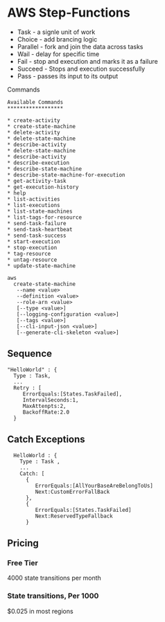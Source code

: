 # AWS Step-Functions

* Task - a signle unit of work
* Choice - add brancing logic
* Parallel - fork and join the data across tasks
* Wail - delay for specific time
* Fail - stop and execution and marks it as a failure
* Succeed - Stops and execution successfully
* Pass - passes its input to its output



Commands
```
Available Commands
******************

* create-activity
* create-state-machine
* delete-activity
* delete-state-machine
* describe-activity
* delete-state-machine
* describe-activity
* describe-execution
* describe-state-machine
* describe-state-machine-for-execution
* get-activity-task
* get-execution-history
* help
* list-activities
* list-executions
* list-state-machines
* list-tags-for-resource
* send-task-failure
* send-task-heartbeat
* send-task-success
* start-execution
* stop-execution
* tag-resource
* untag-resource
* update-state-machine
```

```
aws 
  create-state-machine
   --name <value>
   --definition <value>
   --role-arn <value>
   [--type <value>]
   [--logging-configuration <value>]
   [--tags <value>]
   [--cli-input-json <value>]
   [--generate-cli-skeleton <value>]
```



## Sequence

```
"HelloWorld" : {
  Type : Task,
  ...
  Retry : [
     ErrorEquals:[States.TaskFailed],
     IntervalSeconds:1,
     MaxAttenpts:2,
     BackoffRate:2.0
  }
```

## Catch Exceptions

```
  HelloWorld : {
    Type : Task ,
    ...
    Catch: [
      {
         ErrorEquals:[AllYourBaseAreBelongToUs]
         Next:CustomErrorFallBack
      },
      {
         ErrorEquals:[States.TaskFailed]
         Next:ReservedTypeFallback
      }
```


## Pricing

### Free Tier

4000 state transitions per month

### State transitions, Per 1000

$0.025 in most regions
